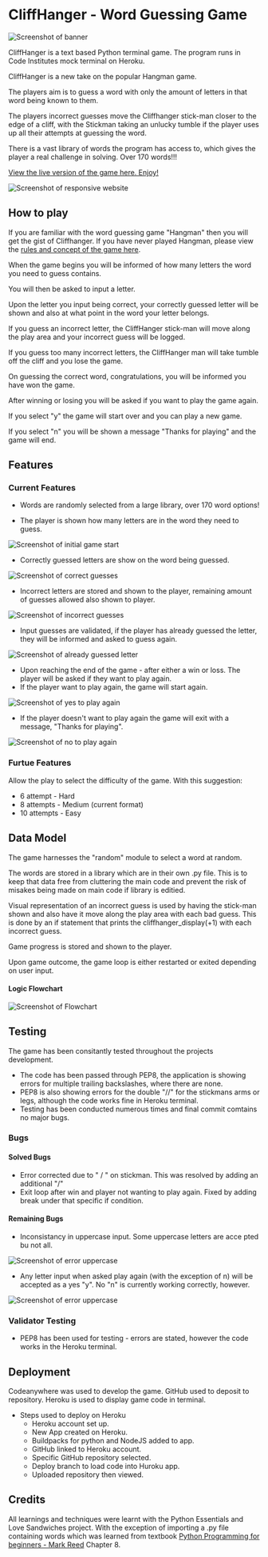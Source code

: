 # CliffHanger - Word Guessing Game

![Screenshot of banner](images/banner.jpg)

CliffHanger is a text based Python terminal game. The program runs in Code Institutes mock terminal on Heroku.

CliffHanger is a new take on the popular Hangman game. 

The players aim is to guess a word with only the amount of letters in that word being known to them.

The players incorrect guesses move the Cliffhanger stick-man closer to the edge of a cliff, with the Stickman taking an unlucky tumble if the player uses up all their attempts at guessing the word.

There is a vast library of words the program has access to, which gives the player a real challenge in solving. Over 170 words!!!

[View the live version of the game here. Enjoy!](https://cliff-hanger-69cb06fcdcfe.herokuapp.com/)

![Screenshot of responsive website](images/readme_6.jpg)

## How to play

If you are familiar with the word guessing game "Hangman" then you will get the gist of Cliffhanger.
If you have never played Hangman, please view the [rules and concept of the game here](https://en.wikipedia.org/wiki/Hangman_(game)#:~:text=Hangman%20is%20a%20guessing%20game,there%20are%20now%20electronic%20versions.).

When the game begins you will be informed of how many letters the word you need to guess contains.

You will then be asked to input a letter.

Upon the letter you input being correct, your correctly guessed letter will be shown and also at what point in the word your letter belongs.

If you guess an incorrect letter, the CliffHanger stick-man will move along the play area and your incorrect guess will be logged.

If you guess too many incorrect letters, the CliffHanger man will take tumble off the cliff and you lose the game.

On guessing the correct word, congratulations, you will be informed you have won the game.

After winning or losing you will be asked if you want to play the game again.

If you select "y" the game will start over and you can play a new game.

If you select "n" you will be shown a message "Thanks for playing" and the game will end.

## Features

### Current Features

- Words are randomly selected from a large library, over 170 word options!

- The player is shown how many letters are in the word they need to guess.

![Screenshot of initial game start](images/readme_1.jpg)

- Correctly guessed letters are show on the word being guessed.

![Screenshot of correct guesses](images/readme_9.jpg)

- Incorrect letters are stored and shown to the player, remaining amount of guesses allowed also shown to player.

![Screenshot of incorrect guesses](images/readme_2.jpg)

- Input guesses are validated, if the player has already guessed the letter, they will be informed and asked to guess again.

![Screenshot of already guessed letter](images/readme_4.jpg)

- Upon reaching the end of the game - after either a win or loss. The player will be asked if they want to play again. 
- If the player want to play again, the game will start again. 

![Screenshot of yes to play again](images/readme_8.jpg)

- If the player doesn't want to play again the game will exit with a message, "Thanks for playing".

![Screenshot of no to play again](images/readme_7.jpg)

### Furtue Features

Allow the play to select the difficulty of the game. 
With this suggestion:
- 6 attempt - Hard
- 8 attempts - Medium (current format)
- 10 attempts - Easy

## Data Model

The game harnesses the "random" module to select a word at random.

The words are stored in a library which are in their own .py file. This is to keep that data free from cluttering the main code and prevent the risk of misakes being made on main code if library is editied.

Visual representation of an incorrect guess is used by having the stick-man shown and also have it move along the play area with each bad guess.
This is done by an if statement that prints the cliffhanger_display(+1) with each incorrect guess.

Game progress is stored and shown to the player.

Upon game outcome, the game loop is either restarted or exited depending on user input.

#### Logic Flowchart

![Screenshot of Flowchart](images/flowchart.jpg)

## Testing

The game has been consitantly tested throughout the projects development.

- The code has been passed through PEP8, the application is showing errors for multiple trailing backslashes, where there are none.
- PEP8 is also showing errors for the double "//" for the stickmans arms or legs, although the code works fine in Heroku terminal.
- Testing has been conducted numerous times and final commit comtains no major bugs.

### Bugs

#### Solved Bugs

- Error corrected due to " / " on stickman. This was resolved by adding an additional "/" 
- Exit loop after win and player not wanting to play again. Fixed by adding break under that specific if condition.

#### Remaining Bugs

- Inconsistancy in uppercase input. Some uppercase letters are acce pted bu not all. 

![Screenshot of error uppercase](images/test8.jpg)

- Any letter input when asked play again (with the exception of n) will be accepted as a yes "y". No "n" is currently working correctly, however.

![Screenshot of error uppercase](images/test9.jpg)

### Validator Testing

- PEP8 has been used for testing - errors are stated, however the code works in the Heroku terminal.

## Deployment

Codeanywhere was used to develop the game.
GitHub used to deposit to repository.
Heroku is used to display game code in terminal.

- Steps used to deploy on Heroku
    - Heroku account set up.
    - New App created on Heroku.
    - Buildpacks for python and NodeJS added to app.
    - GitHub linked to Heroku account.
    - Specific GitHub repository selected.
    - Deploy branch to load code into Huroku app.
    - Uploaded repository then viewed.

## Credits

All learnings and techniques were learnt with the Python Essentials and Love Sandwiches project.
With the exception of importing a .py file containing words which was learned from textbook
[Python Programming for beginners - Mark Reed](https://www.amazon.co.uk/Python-Programming-Beginners-Step-Step/dp/B0B7QPFY8K/ref=sr_1_4?crid=1OJGZJVPAXBHA&keywords=python+programming+mark+reed&qid=1705352091&sprefix=python+programming+mark+reed%2Caps%2C63&sr=8-4) Chapter 8.